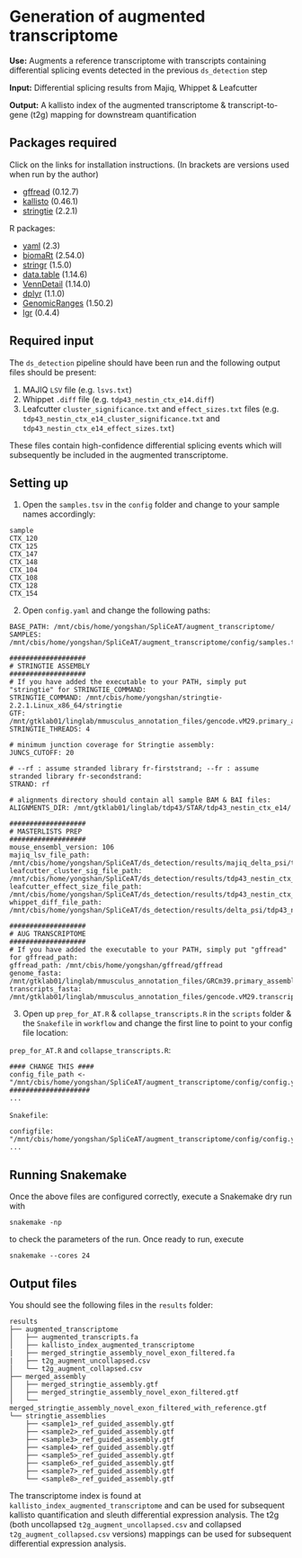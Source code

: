# Generation of augmented transcriptome
**Use:** Augments a reference transcriptome with transcripts containing differential splicing events detected in the previous `ds_detection` step

**Input:** Differential splicing results from Majiq, Whippet & Leafcutter

**Output:** A kallisto index of the augmented transcriptome & transcript-to-gene (t2g) mapping for downstream quantification 

## Packages required
Click on the links for installation instructions. (In brackets are versions used when run by the author)
- [gffread](https://github.com/gpertea/gffread#installation) (0.12.7)
- [kallisto](https://pachterlab.github.io/kallisto/download) (0.46.1)
- [stringtie](https://ccb.jhu.edu/software/stringtie/#install) (2.2.1)

R packages:
- [yaml](https://www.rdocumentation.org/packages/yaml/versions/2.3.7) (2.3)
- [biomaRt](https://bioconductor.org/packages/release/bioc/html/biomaRt.html) (2.54.0)
- [stringr](https://cran.r-project.org/web/packages/stringr/readme/README.html) (1.5.0)
- [data.table](https://github.com/Rdatatable/data.table#installation) (1.14.6)
- [VennDetail](https://www.bioconductor.org/packages/release/bioc/html/VennDetail.html) (1.14.0)
- [dplyr](https://www.r-project.org/nosvn/pandoc/dplyr.html) (1.1.0)
- [GenomicRanges](https://bioconductor.org/packages/release/bioc/html/GenomicRanges.html) (1.50.2)
- [lgr](https://cran.r-project.org/web/packages/lgr/index.html) (0.4.4)

## Required input
The `ds_detection` pipeline should have been run and the following output files should be present: 
1. MAJIQ `LSV` file (e.g. `lsvs.txt`)
2. Whippet `.diff` file (e.g. `tdp43_nestin_ctx_e14.diff`)
3. Leafcutter `cluster_significance.txt` and `effect_sizes.txt` files (e.g. `tdp43_nestin_ctx_e14_cluster_significance.txt` and `tdp43_nestin_ctx_e14_effect_sizes.txt`)

These files contain high-confidence differential splicing events which will subsequently be included in the augmented transcriptome.

## Setting up
1. Open the `samples.tsv` in the `config` folder and change to your sample names accordingly:
```
sample
CTX_120
CTX_125
CTX_147
CTX_148
CTX_104
CTX_108
CTX_128
CTX_154
```

2. Open `config.yaml` and change the following paths:
```
BASE_PATH: /mnt/cbis/home/yongshan/SpliCeAT/augment_transcriptome/
SAMPLES: /mnt/cbis/home/yongshan/SpliCeAT/augment_transcriptome/config/samples.tsv

###################
# STRINGTIE ASSEMBLY
###################
# If you have added the executable to your PATH, simply put "stringtie" for STRINGTIE_COMMAND:
STRINGTIE_COMMAND: /mnt/cbis/home/yongshan/stringtie-2.2.1.Linux_x86_64/stringtie
GTF: /mnt/gtklab01/linglab/mmusculus_annotation_files/gencode.vM29.primary_assembly.annotation.gtf
STRINGTIE_THREADS: 4

# minimum junction coverage for Stringtie assembly:
JUNCS_CUTOFF: 20 

# --rf : assume stranded library fr-firststrand; --fr : assume stranded library fr-secondstrand:
STRAND: rf

# alignments directory should contain all sample BAM & BAI files:
ALIGNMENTS_DIR: /mnt/gtklab01/linglab/tdp43/STAR/tdp43_nestin_ctx_e14/

###################
# MASTERLISTS PREP
###################
mouse_ensembl_version: 106
majiq_lsv_file_path: /mnt/cbis/home/yongshan/SpliCeAT/ds_detection/results/majiq_delta_psi/tdp43_nestin_ctx_e14/lsvs.txt
leafcutter_cluster_sig_file_path: /mnt/cbis/home/yongshan/SpliCeAT/ds_detection/results/tdp43_nestin_ctx_e14_cluster_significance.txt
leafcutter_effect_size_file_path: /mnt/cbis/home/yongshan/SpliCeAT/ds_detection/results/tdp43_nestin_ctx_e14_effect_sizes.txt
whippet_diff_file_path: /mnt/cbis/home/yongshan/SpliCeAT/ds_detection/results/delta_psi/tdp43_nestin_ctx_e14.diff

###################
# AUG TRANSCRIPTOME
###################
# If you have added the executable to your PATH, simply put "gffread" for gffread_path:
gffread_path: /mnt/cbis/home/yongshan/gffread/gffread
genome_fasta: /mnt/gtklab01/linglab/mmusculus_annotation_files/GRCm39.primary_assembly.genome.fa
transcripts_fasta: /mnt/gtklab01/linglab/mmusculus_annotation_files/gencode.vM29.transcripts.fa
```

3. Open up `prep_for_AT.R` & `collapse_transcripts.R` in the `scripts` folder & the `Snakefile` in `workflow` and change the first line to point to your config file location:

`prep_for_AT.R` and `collapse_transcripts.R`:
```
#### CHANGE THIS ####
config_file_path <- "/mnt/cbis/home/yongshan/SpliCeAT/augment_transcriptome/config/config.yaml"
####################
...
```
`Snakefile`:
```
configfile: "/mnt/cbis/home/yongshan/SpliCeAT/augment_transcriptome/config/config.yaml"
...
```

## Running Snakemake
Once the above files are configured correctly, execute a Snakemake dry run with
```
snakemake -np
```
to check the parameters of the run. Once ready to run, execute
```
snakemake --cores 24
```

## Output files
You should see the following files in the `results` folder:
```
results
├── augmented_transcriptome
│   ├── augmented_transcripts.fa
│   ├── kallisto_index_augmented_transcriptome
|   ├── merged_stringtie_assembly_novel_exon_filtered.fa
|   ├── t2g_augment_uncollapsed.csv
│   └── t2g_augment_collapsed.csv
├── merged_assembly
│   ├── merged_stringtie_assembly.gtf
│   ├── merged_stringtie_assembly_novel_exon_filtered.gtf
│   └── merged_stringtie_assembly_novel_exon_filtered_with_reference.gtf
└── stringtie_assemblies
    ├── <sample1>_ref_guided_assembly.gtf
    ├── <sample2>_ref_guided_assembly.gtf
    ├── <sample3>_ref_guided_assembly.gtf
    ├── <sample4>_ref_guided_assembly.gtf
    ├── <sample5>_ref_guided_assembly.gtf
    ├── <sample6>_ref_guided_assembly.gtf
    ├── <sample7>_ref_guided_assembly.gtf
    └── <sample8>_ref_guided_assembly.gtf
```
The transcriptome index is found at `kallisto_index_augmented_transcriptome` and can be used for subsequent kallisto quantification and sleuth differential expression analysis. The t2g (both uncollapsed `t2g_augment_uncollapsed.csv` and collapsed `t2g_augment_collapsed.csv` versions) mappings can be used for subsequent differential expression analysis. 
